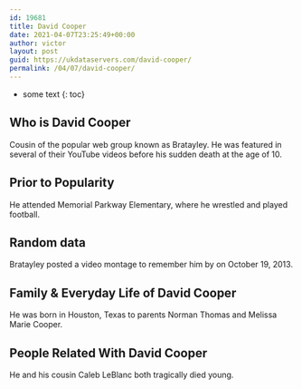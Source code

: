 ```yaml
---
id: 19681
title: David Cooper
date: 2021-04-07T23:25:49+00:00
author: victor
layout: post
guid: https://ukdataservers.com/david-cooper/
permalink: /04/07/david-cooper/
---
```


* some text
{: toc}


## Who is David Cooper



Cousin of the popular web group known as Bratayley. He was featured in several of their YouTube videos before his sudden death at the age of 10. 

                
                
                
## Prior to Popularity



He attended Memorial Parkway Elementary, where he wrestled and played football.

                
                
                
## Random data



Bratayley posted a video montage to remember him by on October 19, 2013.

                
                
                
## Family & Everyday Life of David Cooper



He was born in Houston, Texas to parents Norman Thomas and Melissa Marie Cooper.

                
                
                
## People Related With David Cooper



He and his cousin Caleb LeBlanc both tragically died young.

                
              
            
          
          
          